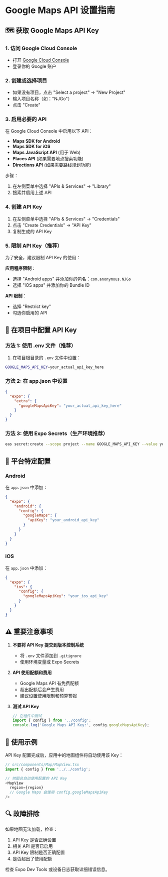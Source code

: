 # Google Maps API 设置指南

## 🗺️ 获取 Google Maps API Key

### 1. 访问 Google Cloud Console
- 打开 [Google Cloud Console](https://console.cloud.google.com/)
- 登录你的 Google 账户

### 2. 创建或选择项目
- 如果没有项目，点击 "Select a project" → "New Project"
- 输入项目名称（如："NJGo"）
- 点击 "Create"

### 3. 启用必要的 API
在 Google Cloud Console 中启用以下 API：
- **Maps SDK for Android**
- **Maps SDK for iOS** 
- **Maps JavaScript API** (用于 Web)
- **Places API** (如果需要地点搜索功能)
- **Directions API** (如果需要路线规划功能)

步骤：
1. 在左侧菜单中选择 "APIs & Services" → "Library"
2. 搜索并启用上述 API

### 4. 创建 API Key
1. 在左侧菜单中选择 "APIs & Services" → "Credentials"
2. 点击 "Create Credentials" → "API Key"
3. 复制生成的 API Key

### 5. 限制 API Key（推荐）
为了安全，建议限制 API Key 的使用：

**应用程序限制**：
- 选择 "Android apps" 并添加你的包名：`com.anonymous.NJGo`
- 选择 "iOS apps" 并添加你的 Bundle ID

**API 限制**：
- 选择 "Restrict key"
- 勾选你启用的 API

## 🔧 在项目中配置 API Key

### 方法 1: 使用 .env 文件（推荐）
1. 在项目根目录的 `.env` 文件中设置：
```bash
GOOGLE_MAPS_API_KEY=your_actual_api_key_here
```

### 方法 2: 在 app.json 中设置
```json
{
  "expo": {
    "extra": {
      "googleMapsApiKey": "your_actual_api_key_here"
    }
  }
}
```

### 方法 3: 使用 Expo Secrets（生产环境推荐）
```bash
eas secret:create --scope project --name GOOGLE_MAPS_API_KEY --value your_actual_api_key_here
```

## 📱 平台特定配置

### Android
在 `app.json` 中添加：
```json
{
  "expo": {
    "android": {
      "config": {
        "googleMaps": {
          "apiKey": "your_android_api_key"
        }
      }
    }
  }
}
```

### iOS
在 `app.json` 中添加：
```json
{
  "expo": {
    "ios": {
      "config": {
        "googleMapsApiKey": "your_ios_api_key"
      }
    }
  }
}
```

## ⚠️ 重要注意事项

1. **不要将 API Key 提交到版本控制系统**
   - 将 `.env` 文件添加到 `.gitignore`
   - 使用环境变量或 Expo Secrets

2. **API 使用配额和费用**
   - Google Maps API 有免费配额
   - 超出配额后会产生费用
   - 建议设置使用限制和预算警报

3. **测试 API Key**
   ```javascript
   // 在组件中测试
   import { config } from '../config';
   console.log('Google Maps API Key:', config.googleMapsApiKey);
   ```

## 🚀 使用示例

API Key 配置完成后，应用中的地图组件将自动使用该 Key：

```typescript
// src/components/Map/MapView.tsx
import { config } from '../../config';

// 地图会自动使用配置的 API Key
<MapView
  region={region}
  // Google Maps 会使用 config.googleMapsApiKey
/>
```

## 🔍 故障排除

如果地图无法加载，检查：
1. API Key 是否正确设置
2. 相关 API 是否已启用
3. API Key 限制是否正确配置
4. 是否超出了使用配额

检查 Expo Dev Tools 或设备日志获取详细错误信息。